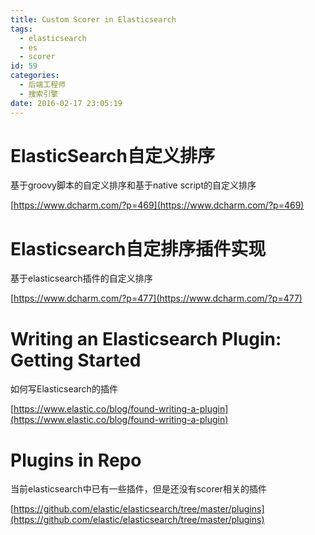 ```yaml
---
title: Custom Scorer in Elasticsearch
tags:
  - elasticsearch
  - es
  - scorer
id: 59
categories:
  - 后端工程师
  - 搜索引擎
date: 2016-02-17 23:05:19
---
```


# ElasticSearch自定义排序

基于groovy脚本的自定义排序和基于native script的自定义排序

[https://www.dcharm.com/?p=469](https://www.dcharm.com/?p=469)

# Elasticsearch自定排序插件实现

基于elasticsearch插件的自定义排序

[https://www.dcharm.com/?p=477](https://www.dcharm.com/?p=477)

# Writing an Elasticsearch Plugin: Getting Started

如何写Elasticsearch的插件

[https://www.elastic.co/blog/found-writing-a-plugin](https://www.elastic.co/blog/found-writing-a-plugin)

# Plugins in Repo

当前elasticsearch中已有一些插件，但是还没有scorer相关的插件

[https://github.com/elastic/elasticsearch/tree/master/plugins](https://github.com/elastic/elasticsearch/tree/master/plugins)
